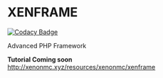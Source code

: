 # XENFRAME

[![Codacy Badge](https://api.codacy.com/project/badge/Grade/4eaa65f0a3a24aab95d2f7023cf048c1)](https://app.codacy.com/gh/XENONMC-DEV/XENFRAME?utm_source=github.com&utm_medium=referral&utm_content=XENONMC-DEV/XENFRAME&utm_campaign=Badge_Grade)

Advanced PHP Framework

**Tutorial Coming soon** <br>
http://xenonmc.xyz/resources/xenonmc/xenframe
 
